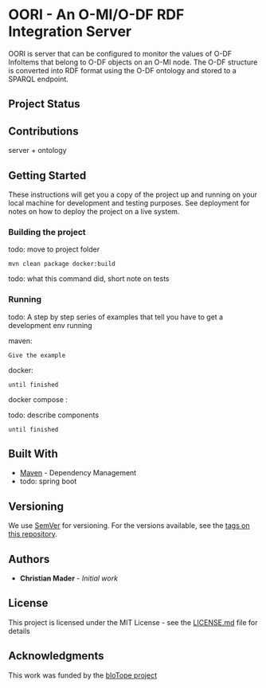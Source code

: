 # OORI - An O-MI/O-DF RDF Integration Server

OORI is server that can be configured to monitor the values of O-DF InfoItems that belong to O-DF objects on an O-MI node. The O-DF structure is converted into RDF format using the O-DF ontology and stored to a SPARQL endpoint.   

## Project Status

## Contributions

server + ontology

## Getting Started

These instructions will get you a copy of the project up and running on your local machine for development and testing purposes. See deployment for notes on how to deploy the project on a live system.

### Building the project

todo: move to project folder

```
mvn clean package docker:build 
```

todo: what this command did, short note on tests

### Running

todo: A step by step series of examples that tell you have to get a development env running

maven:

```
Give the example
```

docker:

```
until finished
```

docker compose :

todo: describe components

```
until finished
```


## Built With

* [Maven](https://maven.apache.org/) - Dependency Management
* todo: spring boot



## Versioning

We use [SemVer](http://semver.org/) for versioning. For the versions available, see the [tags on this repository](https://github.com/your/project/tags).

## Authors

* **Christian Mader** - *Initial work*

## License

This project is licensed under the MIT License - see the [LICENSE.md](LICENSE.md) file for details

## Acknowledgments

This work was funded by the [bIoTope project](http://biotope.cs.hut.fi/)


